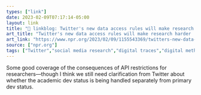 ```yaml
---
types: ["link"]
date: 2023-02-09T07:17:14-05:00
layout: link
title: "🔗 linkblog: Twitter's new data access rules will make research harder : NPR'"
art_title: "Twitter's new data access rules will make research harder : NPR"
art_link: "https://www.npr.org/2023/02/09/1155543369/twitters-new-data-access-rules-will-make-social-media-research-harder"
source: ["npr.org"]
tags: ["Twitter","social media research","digital traces","digital methods"]
---
```

Some good coverage of the consequences of API restrictions for researchers—though I think we still need clarification from Twitter about whether the academic dev status is being handled separately from primary dev status.  
 
